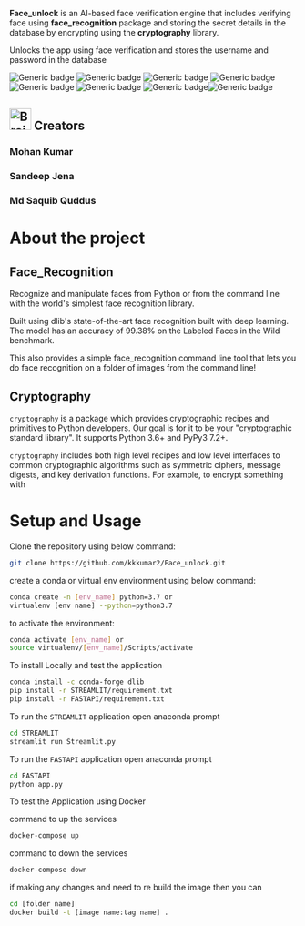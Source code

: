 **Face_unlock** is an AI-based face verification engine that includes verifying face using **face_recognition** package and storing the secret details in the database by encrypting using the **cryptography** library.

Unlocks the app using face verification and stores the username and password in the database

![Generic badge](https://img.shields.io/badge/AI-Advance-green.svg) ![Generic badge](https://img.shields.io/badge/Python-3.6|3.7-blue.svg) ![Generic badge](https://img.shields.io/badge/pip-v3-red.svg) ![Generic badge](https://img.shields.io/badge/mongodb-python-latest.svg) ![Generic badge](https://img.shields.io/badge/fastapi-latest-green.svg) ![Generic badge](https://img.shields.io/badge/streamlite-latest-green.svg) ![Generic badge](https://img.shields.io/badge/opencv-python-latest.svg)![Generic badge](https://img.shields.io/badge/cryptography-python-latest.svg)


<h2><img src="https://cdn2.iconfinder.com/data/icons/artificial-intelligence-6/64/ArtificialIntelligence9-512.png" alt="Brain+Machine" height="38" width="38"> Creators </h2>

### Mohan Kumar

### Sandeep Jena

### Md Saquib Quddus

# About the project

## Face_Recognition
Recognize and manipulate faces from Python or from the command line with the world's simplest face recognition library.

Built using dlib's state-of-the-art face recognition built with deep learning. The model has an accuracy of 99.38% on the Labeled Faces in the Wild benchmark.

This also provides a simple face_recognition command line tool that lets you do face recognition on a folder of images from the command line!

## Cryptography
``cryptography`` is a package which provides cryptographic recipes and
primitives to Python developers.  Our goal is for it to be your "cryptographic
standard library". It supports Python 3.6+ and PyPy3 7.2+.

``cryptography`` includes both high level recipes and low level interfaces to
common cryptographic algorithms such as symmetric ciphers, message digests, and
key derivation functions. For example, to encrypt something with


# Setup and Usage

Clone the repository using below command:
```bash
git clone https://github.com/kkkumar2/Face_unlock.git
```
create a conda or virtual env environment using below command:
```bash
conda create -n [env_name] python=3.7 or
virtualenv [env name] --python=python3.7
```

to activate the environment:
```bash
conda activate [env_name] or
source virtualenv/[env_name]/Scripts/activate
```

To install Locally and test the application

```bash
conda install -c conda-forge dlib  
pip install -r STREAMLIT/requirement.txt
pip install -r FASTAPI/requirement.txt
```
To run the ``STREAMLIT`` application open anaconda prompt
```bash
cd STREAMLIT 
streamlit run Streamlit.py
```

To run the ``FASTAPI`` application open anaconda prompt
```bash
cd FASTAPI 
python app.py
```

To test the Application using Docker

command to up the services
```bash
docker-compose up
```

command to down the services
```bash
docker-compose down
```

if making any changes and need to re build the image then you can
```bash
cd [folder name]
docker build -t [image name:tag name] .
```


